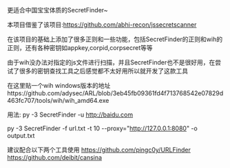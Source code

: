 更适合中国宝宝体质的SecretFinder~

本项目借鉴了该项目:https://github.com/abhi-recon/jssecretscanner

在该项目的基础上添加了很多正则和一些功能，包括SecretFinder的正则和wih的正则，还有各种密钥如appkey,corpid,corpsecret等等

由于wih没办法对指定的js文件进行扫描，并且SecretFinder也不是很好用，在尝试了很多的密钥查找工具之后感觉都不太好用所以就开发了这款工具

在这里贴一个wih windows版本的地址https://github.com/adysec/ARL/blob/3eb45fb09361fd4f713768542e07829d463fc707/tools/wih/wih_amd64.exe

用法:
py -3 SecretFinder -u http://baidu.com

py -3 SecretFinder -f url.txt -t 10 --proxy="http://127.0.0.1:8080" -o output.txt


建议配合以下两个工具使用
https://github.com/pingc0y/URLFinder 
https://github.com/deibit/cansina
